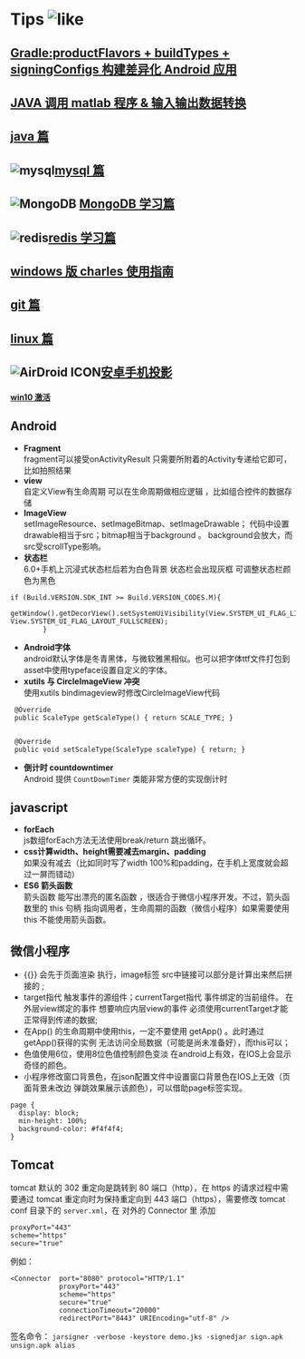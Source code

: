# Tips ![like][1]

## [Gradle:productFlavors + buildTypes + signingConfigs 构建差异化 Android 应用][2]
## [JAVA 调用 matlab 程序 & 输入输出数据转换][3]
## [java 篇][4]
## ![mysql][12][mysql 篇][6]
## ![MongoDB][9] [MongoDB 学习篇][8]
## ![redis][13][redis 学习篇][14]
## [windows 版 charles 使用指南][7]
## [git 篇][10]
## [linux 篇][11]
## ![AirDroid ICON][16][安卓手机投影][15]
#### [win10 激活][5]

## Android


-  **Fragment**    
fragment可以接受onActivityResult 只需要所附着的Activity专递给它即可，比如拍照结果
- **view**    
自定义View有生命周期 可以在生命周期做相应逻辑 ，比如组合控件的数据存储
- **ImageView**    
setImageResource、setImageBitmap、setImageDrawable；
代码中设置drawable相当于src；bitmap相当于background 。
background会放大，而src受scrollType影响。
- **状态栏**    
6.0+手机上沉浸式状态栏后若为白色背景 状态栏会出现灰框 可调整状态栏颜色为黑色
```
if (Build.VERSION.SDK_INT >= Build.VERSION_CODES.M){
            getWindow().getDecorView().setSystemUiVisibility(View.SYSTEM_UI_FLAG_LIGHT_STATUS_BAR| View.SYSTEM_UI_FLAG_LAYOUT_FULLSCREEN);
        }
```
- **Android字体**    
android默认字体是冬青黑体，与微软雅黑相似。也可以把字体ttf文件打包到asset中使用typeface设置自定义的字体。
- **xutils 与 CircleImageView 冲突**   
使用xutils bindimageview时修改CircleImageView代码
```
 @Override 
 public ScaleType getScaleType() { return SCALE_TYPE; }
 
 
 @Override
 public void setScaleType(ScaleType scaleType) { return; } 
```
- **倒计时 countdowntimer**    
Android 提供 `CountDownTimer` 类能非常方便的实现倒计时

## javascript

- **forEach**   
js数组forEach方法无法使用break/return 跳出循环。
- **css计算width、height需要减去margin、padding**     
如果没有减去（比如同时写了width 100%和padding，在手机上宽度就会超过一屏而错动）   
- **ES6 箭头函数**    
箭头函数 能写出漂亮的匿名函数 ，很适合于微信小程序开发。不过，箭头函数里的 this 句柄 指向调用者，生命周期的函数（微信小程序）如果需要使用this 不能使用箭头函数。


## 微信小程序

-  {{}} 会先于页面渲染 执行，image标签 src中链接可以部分是计算出来然后拼接的    ;
-  target指代 触发事件的源组件；currentTarget指代 事件绑定的当前组件。 在外层view绑定的事件 想要响应内层view的事件 必须使用currentTarget才能正常得到传递的数据;
-  在App() 的生命周期中使用this，一定不要使用 getApp() 。此时通过getApp()获得的实例 无法访问全局数据（可能是尚未准备好），而this可以；
-  色值使用6位，使用8位色值控制颜色变淡 在android上有效，在IOS上会显示奇怪的颜色。
-  小程序修改窗口背景色，在json配置文件中设置窗口背景色在IOS上无效（页面背景未改边  弹跳效果展示该颜色），可以借助page标签实现。
```
page {
  display: block;
  min-height: 100%;
  background-color: #f4f4f4;
}
```

## Tomcat
tomcat 默认的 302 重定向是跳转到 80 端口（http），在 https 的请求过程中需要通过 tomcat 重定向时为保持重定向到 443 端口（https），需要修改 tomcat conf 目录下的 `server.xml`，在 对外的 Connector 里 添加
```
proxyPort="443"
scheme="https"
secure="true"
```
例如：
```
<Connector  port="8080" protocol="HTTP/1.1"
            proxyPort="443"
            scheme="https"
            secure="true"
            connectionTimeout="20000"
            redirectPort="8443" URIEncoding="utf-8" />
```

签名命令：
`jarsigner -verbose -keystore demo.jks -signedjar sign.apk unsign.apk alias
`

[1]:https://raw.githubusercontent.com/tianqing2117/DailyProgress/master/image/heart-hollow.png
[2]: https://github.com/tianqing2117/DailyProgress/blob/master/gradle-guide.md
[3]: https://github.com/tianqing2117/DailyProgress/blob/master/java-matlab.md
[4]: https://github.com/tianqing2117/DailyProgress/blob/master/java.md
[5]: https://github.com/tianqing2117/DailyProgress/blob/master/win10/active_win10.md
[6]: https://github.com/tianqing2117/DailyProgress/blob/master/mysql/mysql.md
[7]: https://github.com/tianqing2117/DailyProgress/blob/master/windows-charles.md
[8]: https://github.com/tianqing2117/DailyProgress/blob/master/mongodb/MongoDB.md
[9]: https://raw.githubusercontent.com/tianqing2117/DailyProgress/master/image/MongoDB/mongo-db.png
[10]: https://github.com/tianqing2117/DailyProgress/blob/master/git-merge.md
[11]: https://github.com/tianqing2117/DailyProgress/blob/master/linux.md
[12]: https://raw.githubusercontent.com/tianqing2117/DailyProgress/master/image/mysql/mysql.png
[13]: https://raw.githubusercontent.com/tianqing2117/DailyProgress/master/image/redis/redis.png
[14]: https://github.com/tianqing2117/DailyProgress/blob/master/redis/redis.md
[15]: https://github.com/tianqing2117/DailyProgress/blob/master/AirDroid.md
[16]: https://raw.githubusercontent.com/tianqing2117/DailyProgress/master/image/Airdroid/icon.png